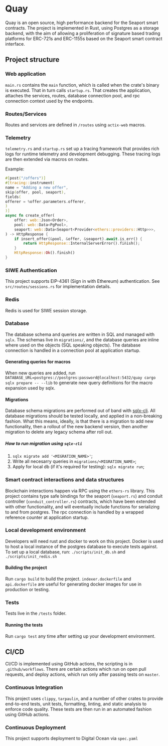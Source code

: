 # Quay

Quay is an open source, high performance backend for the Seaport smart 
contracts. The project is implemented in Rust, using Postgres as a storage
backend, with the aim of allowing a proliferation of signature based 
trading platforms for ERC-721s and ERC-1155s based on the Seaport smart 
contract interface.

## Project structure

### Web application

`main.rs` contains the `main` function, which is called when the crate's
binary is executed. That in turn calls `startup.rs`. That creates the
application, attaches the services, routes, database connection pool, and
rpc connection context used by the endpoints.

### Routes/Services

Routes and services are defined in `/routes` using `actix-web` macros.

### Telemetry

`telemetry.rs` and `startup.rs` set up a tracing framework that provides rich
logs for runtime telemetry and development debugging. These tracing logs are
then extended via macros on routes.

Example:

```rust
#[post("/offers")]
#[tracing::instrument(
name = "Adding a new offer",
skip(offer, pool, seaport),
fields(
offerer = %offer.parameters.offerer,
)
)]
async fn create_offer(
    offer: web::Json<Order>,
    pool: web::Data<PgPool>,
    seaport: web::Data<Seaport<Provider<ethers::providers::Http>>>,
) -> HttpResponse {
    if insert_offer(&pool, &offer, &seaport).await.is_err() {
        return HttpResponse::InternalServerError().finish();
    }
    HttpResponse::Ok().finish()
}
```

### SIWE Authentication

This project supports EIP-4361 (Sign in with Ethereum) authentication. See 
`src/routes/sessions.rs` for implementation details.

### Redis

Redis is used for SIWE session storage. 

### Database

The database schema and queries are written in SQL and managed with `sqlx`. The
schemas live in `migrations/`, and the database queries are inline where used
on the objects (SQL speaking objects). The database connection is handled in a
connection pool at application startup.

#### Generating queries for macros

When new queries are added, run `DATABASE_URL=postgres://postgres:password@localhost:5432/quay cargo sqlx prepare -- --lib`
to generate new query definitions for the macro expansion used by sqlx.

#### Migrations

Database schema migrations are performed out of band with
[sqlx-cli](https://crates.io/crates/sqlx-cli). All database migrations should be
tested locally, and applied in a non-breaking fashion. What this means, ideally,
is that there is a migration to add new functionality, then a rollout of the new
backend version, then another migration to delete any legacy schema after roll
out.

##### How to run migration using `sqlx-cli`
1. `sqlx migrate add '<MIGRATION_NAME>'`;
2. Write all necesarry queries in `migrations/<MIGRATION_NAME>`;
3. Apply for local db (if it's required for testing): `sqlx migrate run`;

### Smart contract interactions and data structures

Blockchain interactions happen via RPC using the `ethers-rs` library. This project
contains type safe bindings for the seaport (`seaport.rs`) and conduit controller
(`conduit_controller.rs`) contracts, which have been extended with other
functionality, and will eventually include functions for serializing to and
from postgres. The rpc connection is handled by a wrapped reference counter
at application startup.

### Local development environment

Developers will need rust and docker to work on this project. Docker is used
to host a local instance  of the postgres database to execute tests against.
To set up a local database, run: `./scripts/init_db.sh` and `./scripts/init_redis.sh`

#### Building the project

Run `cargo build` to build the project. `indexer.dockerfile` and `api.dockerfile` 
are useful for generating docker images for use in production or testing.

### Tests

Tests live in the `/tests` folder.

#### Running the tests

Run `cargo test` any time after setting up your development environment.

## CI/CD

CI/CD is implemented using GitHub actions, the scripting is in
`.github/workflows`. There are certain actions which run on open
pull requests, and deploy actions, which run only after passing
tests on `master`.

### Continuous Integration

This project uses `clippy`, `tarpaulin`, and a number of other crates
to provide end-to-end tests, unit tests, formatting, linting, and static
analysis to enforce code quality. These tests are then run in an automated
fashion using GitHub actions.

### Continuous Deployment

This project supports deployment to Digital Ocean via `spec.yaml`